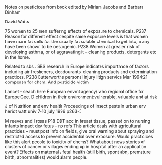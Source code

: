 Notes on pesticides from book edited by Miriam Jacobs and Barbara DinhamDavid Watts75 women to 25 men suffering effects of exposure to chemicals.  P237Reason for different effect despite same exposure levels is that women have more fat cells for the usually fat soluble chemical to get into, many have been shown to be oestogenic. P238Women at greater risk of developing asthma, or of aggravating it – cleaning products, detergents etc in the home.Related to sbs .SBS research in Europe indicates importance of factors including air fresheners, deodourants, cleaning products and extermination practices. P238Butterworths personal injury litign service Mar  1994:21  compensn for chem. And pesticide victimLancet – seach here European envmt agency/ who regional office for Europe    Gee. D children in their environment:vulnerable, valuable and at riskJ of Nutrition and env healthProceedings of insect pests in urban env  heriot watt univ 7-10 july 1996 p263-5M reeves and l rosasP18 DDT acc in breast tissue, passed on to nursing infantsImpact dev fetus  - no refsThis article deals with agricultural practicies – must post info on fields, give oral warning about spraying and restricted access to prevent accidential over exposure. Would practicices like this alert people to toxicity of chems?  What about news stories of clusters of cancer or villages ending up in hospital after an application event? Effects on maternal / fetal health (still birth, spont abn, premature birth, abnormalities) would alarm people. 